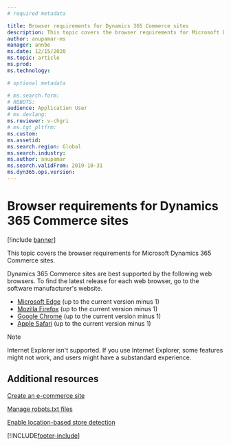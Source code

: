 ```yaml
---
# required metadata

title: Browser requirements for Dynamics 365 Commerce sites
description: This topic covers the browser requirements for Microsoft Dynamics 365 Commerce sites.
author: anupamar-ms
manager: annbe
ms.date: 12/15/2020
ms.topic: article
ms.prod: 
ms.technology: 

# optional metadata

# ms.search.form: 
# ROBOTS: 
audience: Application User
# ms.devlang: 
ms.reviewer: v-chgri
# ms.tgt_pltfrm: 
ms.custom: 
ms.assetid: 
ms.search.region: Global
ms.search.industry: 
ms.author: anupamar
ms.search.validFrom: 2019-10-31
ms.dyn365.ops.version: 
---
```


# Browser requirements for Dynamics 365 Commerce sites

[!include [banner](includes/banner.md)]

This topic covers the browser requirements for Microsoft Dynamics 365 Commerce sites.

Dynamics 365 Commerce sites are best supported by the following web browsers. To find the latest release for each web browser, go to the software manufacturer's website.

- [Microsoft Edge](https://www.microsoft.com/edge) (up to the current version minus 1)
- [Mozilla Firefox](https://www.mozilla.org/firefox/new) (up to the current version minus 1)
- [Google Chrome](https://www.google.com/chrome) (up to the current version minus 1)
- [Apple Safari](https://support.apple.com/downloads/safari) (up to the current version minus 1)

> [!NOTE]
> Internet Explorer isn't supported. If you use Internet Explorer, some features might not work, and users might have a substandard experience.

## Additional resources

[Create an e-commerce site](create-ecommerce-site.md)

[Manage robots.txt files](manage-robots-txt-files.md)

[Enable location-based store detection](enable-store-detection.md)


[!INCLUDE[footer-include](../includes/footer-banner.md)]